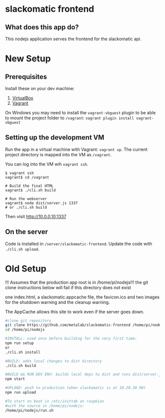 # slackomatic frontend

## What does this app do?
This nodejs application serves the frontend for the slackomatic api.


# New Setup


## Prerequisites

Install these on your dev machine:

1. [VirtualBox](https://www.virtualbox.org/wiki/Downloads)
2. [Vagrant](http://sourabhbajaj.com/mac-setup/Vagrant/README.html)

On Windows you may need to install the `vagrant-vbguest` plugin to be able
to mount the project folder to `/vagrant`: `vagrant plugin install vagrant-vbguest`


## Setting up the development VM

Run the app in a virtual machine with Vagrant: `vagrant up`. The
current project directory is mapped into the VM as `/vagrant`.

You can log into the VM wih `vagrant ssh`.

    $ vagrant ssh
    vagrant$ cd /vagrant

    # Build the final HTML
    vagrant$ ./cli.sh build

    # Run the webserver
    vagrant$ node dist/server.js 1337  
    # or ./cli.sh build

Then visit http://10.0.0.10:1337


## On the server

Code is installed in `/server/slackomatic-frontend`. Update the code with `./cli.sh upload`.


# Old Setup

!!! Assumes that the production app root is in /home/pi/nodejs!!!
the git clone instructions below will fail if this directory does not exist

one index.html, a slackomatic.appcache file, the favicon.ico and two images for
the shutdown warning and the cleanup warning.

The AppCache allows this site to work even if the server goes down.

```bash
#clone git repository
git clone https://github.com/metalab/slackomatic-frontend /home/pi/nodejs
cd /home/pi/nodejs
```

```bash
#INSTALL: used once before building for the very first time:
npm run setup
or
./cli.sh install
```

```bash
#BUILD: adds local changes to dist directory
./cli.sh build
```

```bash
#BUILD && RUN DEV ENV: builds local deps to dist and runs dist/server.js
npm start
```

```bash
#UPLOAD: push to production (when slackomatic is at 10.20.30.90)
npm run upload
```

```bash
#To start on boot in /etc/inittab on raspbian
#with the source in /home/pi/nodejs:
/home/pi/nodejs/run.sh
```
